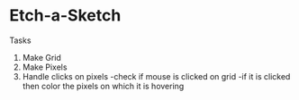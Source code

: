 # Etch-a-Sketch

Tasks
1) Make Grid
2) Make Pixels
3) Handle clicks on pixels
    -check if mouse is clicked on grid
    -if it is clicked then color the pixels on which it is hovering